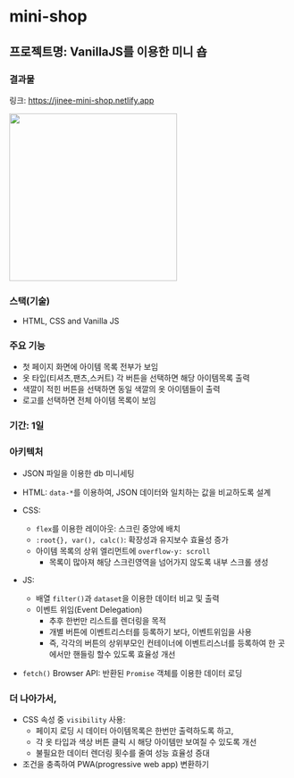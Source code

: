 # mini-shop

## 프로젝트명: VanillaJS를 이용한 미니 숍

### 결과물

링크:
<a href="https://jinee-mini-shop.netlify.app" target="_blank">https://jinee-mini-shop.netlify.app</a>

<img src="https://github.com/clara-shin/mini-shop/assets/27764950/71b758a0-ef16-4ccf-8ffc-9ddfab50b355" width="300" >

### 스택(기술)

-   HTML, CSS and Vanilla JS

### 주요 기능

-   첫 페이지 화면에 아이템 목록 전부가 보임
-   옷 타입(티셔츠,팬츠,스커트) 각 버튼을 선택하면 해당 아이템목록 출력
-   색깔이 적힌 버튼을 선택하면 동일 색깔의 옷 아이템들이 출력
-   로고를 선택하면 전체 아이템 목록이 보임

### 기간: 1일

### 아키텍처

-   JSON 파일을 이용한 db 미니세팅
-   HTML: `data-*`를 이용하여, JSON 데이터와 일치하는 값을 비교하도록 설계
-   CSS:
    -   `flex`를 이용한 레이아웃: 스크린 중앙에 배치
    -   `:root{}, var(), calc()`: 확장성과 유지보수 효율성 증가
    -   아이템 목록의 상위 엘리먼트에 `overflow-y: scroll`
        -   목록이 많아져 해당 스크린영역을 넘어가지 않도록 내부 스크롤 생성
-   JS:

    -   배열 `filter()`과 `dataset`을 이용한 데이터 비교 및 출력
    -   이벤트 위임(Event Delegation)
        -   추후 한번만 리스트를 렌더링을 목적
        -   개별 버튼에 이벤트리스터를 등록하기 보다, 이벤트위임을 사용
        -   즉, 각각의 버튼의 상위부모인 컨테이너에 이벤트리스너를 등록하여 한 곳에서만 핸들링 할수 있도록 효율성 개선

-   `fetch()` Browser API: 반환된 `Promise` 객체를 이용한 데이터 로딩

### 더 나아가서,

-   CSS 속성 중 `visibility` 사용:
    -   페이지 로딩 시 데이터 아이템목록은 한번만 출력하도록 하고,
    -   각 옷 타입과 색상 버튼 클릭 시 해당 아이템만 보여질 수 있도록 개선
    -   불필요한 데이터 렌더링 횟수를 줄여 성능 효율성 증대
-   조건을 충족하여 PWA(progressive web app) 변환하기
